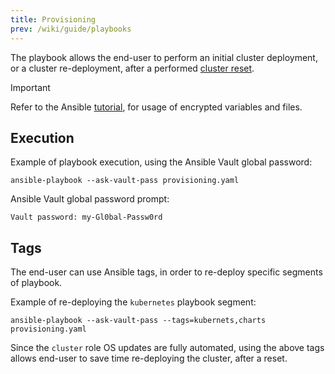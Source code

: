 ```yaml
---
title: Provisioning
prev: /wiki/guide/playbooks
---
```


The playbook allows the end-user to perform an initial cluster deployment, or a cluster re-deployment, after a performed [cluster reset](/k3s-cluster/wiki/guide/playbooks/reset).

<!--more-->

> [!IMPORTANT]
> Refer to the Ansible [tutorial](/k3s-cluster/tutorials/handbook/ansible), for usage of encrypted variables and files.

## Execution

Example of playbook execution, using the Ansible Vault global password:

```shell
ansible-playbook --ask-vault-pass provisioning.yaml
```

Ansible Vault global password prompt:

```shell
Vault password: my-Gl0bal-Passw0rd
```

## Tags

The end-user can use Ansible tags, in order to re-deploy specific segments of playbook.

Example of re-deploying the `kubernetes` playbook segment:

```shell
ansible-playbook --ask-vault-pass --tags=kubernets,charts provisioning.yaml
```

Since the `cluster` role OS updates are fully automated, using the above tags allows end-user to save time re-deploying the cluster, after a reset.
